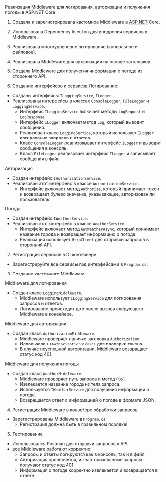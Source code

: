  Реализация Middleware для логирования, авторизации и получения погоды в ASP.NET Core

1. Создала и зарегистрировала кастомное Middleware в [ASP.NET](http://asp.net/) Core.
2. Использовала Dependency Injection для внедрения сервисов в Middleware.
3. Реализовала многоуровневое логирование (консольное и файловое).
4. Реализовала Middleware для авторизации на основе заголовков.
5. Создала Middleware для получения информации о погоде из стороннего API.

   
1. Создание интерфейсов и сервисов
 Логирование:

- Созданы интерфейсы `ILoggingService`, `ILogger`
- Реализованы интерфейсы в классах `ConsoleLogger`, `FileLogger` и `LoggingService`.
    - Интерфейс `ILoggingService`  включает методы `LogRequest` и `LogResponse`.
    - Интерфейс `ILogger`  включает метод `Log`, который выводит сообщения.
    - Реализован класс `LoggingService`, который  использует `ILogger`  логирования запросов и ответов.
    - Класс `ConsoleLogger`  реализовывает интерфейс `ILogger` и выводит сообщения в консоль.
    - Класс `FileLogger`  реализовает интерфейс `ILogger` и записывает сообщения в файл.

 Авторизация

- Создан интерфейс `IAuthorizationService`.
- Реализован этот интерфейс в классе `AuthorizationService`.
    - Интерфейс  включает метод `Authorize`, который принимает токен и возвращает булево значение, указывающее, авторизован ли пользователь.

 Погода

- Создан интерфейс `IWeatherService`.
- Реализован этот интерфейс в классе `WeatherService`.
    - Интерфейс включает метод `GetWeatherAsync`, который принимает название города и возвращает информацию о погоде.
    - Реализация использует `HttpClient` для отправки запросов в сторонний API.

 2. Регистрация сервисов в DI контейнере

- Зарегистрируйте все сервисы под интерфейсами в `Program.cs`.

3. Создание кастомного Middleware

 Middleware для логирования

- Создан класс `LoggingMiddleware`.
    - Middleware  использует `ILoggingService` для логирования запросов и ответов.
    - Логирование  происходит до и после вызова следующего Middleware в конвейере.

 Middleware для авторизации

- Создан класс `AuthorizationMiddleware`.
    - Middleware  проверяет наличие заголовка `Authorization`.
    - Использован `IAuthorizationService` для проверки токена.
    - В случае неуспешной авторизации, Middleware  возвращает статус код 401.

 Middleware для получения погоды

- Создан класс `WeatherMiddleware`.
    - Middleware  проверяет путь запроса и метод `POST`.
    - Извлекается название города из тела запроса.
    - Используется `IWeatherService` для получения информации о погоде.
    - Возвращается ответ с информацией о погоде в формате JSON.

4. Регистрация Middleware в конвейере обработки запросов

- Зарегистрированы Middleware в `Program.cs`.
    - Регистрация должна быть в правильном порядке!

5. Тестирование

- Использовался Postman  для отправки запросов к  API.
-  все Middleware работают корректно:
    - Запросы и ответы логируются как в консоль, так и в файл.
    - Авторизация проверяется, и неавторизованные запросы получают статус код 401.
    - Информация о погоде корректно извлекается и возвращается в ответе.
